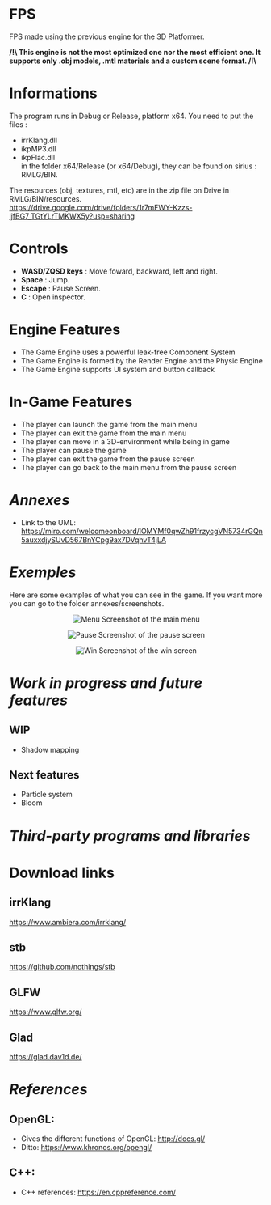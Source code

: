 # **FPS**

FPS made using the previous engine for the 3D Platformer.

**/!\ This engine is not the most optimized one nor the most efficient one. It supports only .obj models, .mtl materials and a custom scene format. /!\\**

# Informations
The program runs in Debug or Release, platform x64. 
You need to put the files :
- irrKlang.dll 
- ikpMP3.dll
- ikpFlac.dll <br>
in the folder x64/Release (or x64/Debug), they can be found on sirius : RMLG/BIN.

The resources (obj, textures, mtl, etc) are in the zip file on Drive in RMLG/BIN/resources. <br>
https://drive.google.com/drive/folders/1r7mFWY-Kzzs-ljfBG7_TGtYLrTMKWX5y?usp=sharing

# Controls
- **WASD/ZQSD keys** : Move foward, backward, left and right.
- **Space** : Jump.
- **Escape** : Pause Screen.
- **C** : Open inspector.

# Engine Features
* The Game Engine uses a powerful leak-free Component System
* The Game Engine is formed by the Render Engine and the Physic Engine
* The Game Engine supports UI system and button callback

# In-Game Features
* The player can launch the game from the main menu
* The player can exit the game from the main menu
* The player can move in a 3D-environment while being in game
* The player can pause the game
* The player can exit the game from the pause screen
* The player can go back to the main menu from the pause screen

***Annexes***
===
- Link to the UML:
https://miro.com/welcomeonboard/lOMYMf0qwZh91frzycgVN5734rGQn5auxxdjySUvD567BnYCpg9ax7DVqhvT4jLA

***Exemples***
===

Here are some examples of what you can see in the game. If you want more you can go to the folder annexes/screenshots.

<div style="text-align:center">

![Menu](screenshots/menu.png)
Screenshot of the main menu

![Pause](screenshots/pause.png)
Screenshot of the pause screen

![Win](screenshots/win.png)
Screenshot of the win screen

<div style="text-align:left">

***Work in progress and future features***
===
WIP
---
- Shadow mapping

Next features
---
- Particle system
- Bloom

***Third-party programs and libraries***
===

# Download links

irrKlang
---
https://www.ambiera.com/irrklang/

stb
---
https://github.com/nothings/stb

GLFW
---
https://www.glfw.org/

Glad
---
https://glad.dav1d.de/

***References***
===
OpenGL:
---
- Gives the different functions of OpenGL:
http://docs.gl/
- Ditto:
https://www.khronos.org/opengl/

C++:
---
- C++ references: https://en.cppreference.com/
